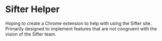 
Sifter Helper
=============

Hoping to create a Chrome extension to help with using the Sifter site. 
Primarily designed to implement features that are not congruent with the vision
of the Sifter team.


